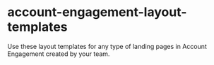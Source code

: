 # account-engagement-layout-templates
Use these layout templates for any type of landing pages in Account Engagement created by your team.
